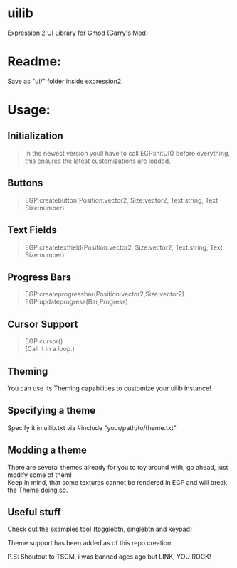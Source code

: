 # uilib
Expression 2 UI Library for Gmod (Garry's Mod)

# Readme:
Save as "ui/" folder inside expression2.
  
# Usage:
## Initialization
>In the newest version youll have to call EGP:initUI() before everything, this ensures the latest customizations are loaded.
## Buttons  
>EGP:createbutton(Position:vector2, Size:vector2, Text:string, Text Size:number)  
## Text Fields  
>EGP:createtextfield(Position:vector2, Size:vector2, Text:string, Text Size:number)  
## Progress Bars
>EGP:createprogressbar(Position:vector2,Size:vector2)  
>EGP:updateprogress(Bar,Progress)
## Cursor Support
>EGP:cursor()  
(Call it in a loop.)  
## Theming
You can use its Theming capabilities to customize your uilib instance!  
## Specifying a theme  
Specify it in uilib.txt via #include "your/path/to/theme.txt"  
## Modding a theme
There are several themes already for you to toy around with, go ahead, just modify some of them!  
Keep in mind, that some textures cannot be rendered in EGP and will break the Theme doing so.  
## Useful stuff
Check out the examples too! (togglebtn, singlebtn and keypad)  
  
Theme support has been added as of this repo creation.  
  
P.S: Shoutout to TSCM, i was banned ages ago but LINK, YOU ROCK!  
